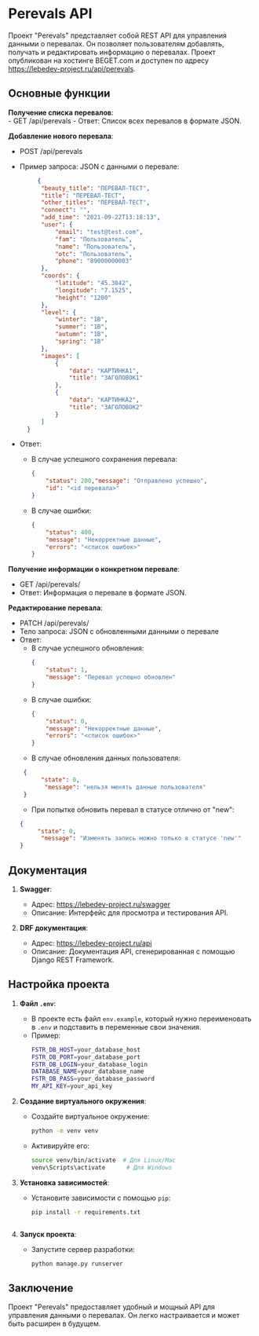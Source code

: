 # Perevals API

Проект "Perevals" представляет собой REST API для управления данными о перевалах. Он позволяет пользователям добавлять, получать и редактировать информацию о перевалах. Проект опубликован на хостинге BEGET.com и доступен по адресу https://lebedev-project.ru/api/perevals.

## Основные функции

 **Получение списка перевалов**:  
    - GET /api/perevals
    - Ответ: Список всех перевалов в формате JSON.
     
 **Добавление нового перевала**:  
   - POST /api/perevals
   - Пример запроса: JSON с данными о перевале:
      ```json
           {  
            "beauty_title": "ПЕРЕВАЛ-ТЕСТ",
            "title": "ПЕРЕВАЛ-ТЕСТ",
            "other_titles": "ПЕРЕВАЛ-ТЕСТ",
            "connect": "",
            "add_time": "2021-09-22T13:18:13",
            "user": {
                "email": "test@test.com",
                "fam": "Пользователь",
                "name": "Пользователь",
                "otc": "Пользователь",
                "phone": "89000000003"
            },
            "coords": {
                "latitude": "45.3842",
                "longitude": "7.1525",
                "height": "1200"
            },
            "level": {
                "winter": "1B",
                "summer": "1B",
                "autumn": "1B",
                "spring": "1B"
            },
            "images": [
                {
                    "data": "КАРТИНКА1",
                    "title": "ЗАГОЛОВОК1"
                },
                {
                    "data": "КАРТИНКА2",
                    "title": "ЗАГОЛОВОК2"
                }
            ]
        }
      ```
       
   - Ответ:  
     - В случае успешного сохранения перевала:  
       ```json
       {
           "status": 200,"message": "Отправлено успешно",
           "id": "<id перевала>"
       }
       ```  
     - В случае ошибки:  
       ```json
       {
           "status": 400,
           "message": "Некорректные данные",
           "errors": "<список ошибок>"
       }
       ```

 **Получение информации о конкретном перевале**:  
   - GET /api/perevals/<id>
   - Ответ: Информация о перевале в формате JSON.

 **Редактирование перевала**:  
   - PATCH /api/perevals/<id>
   - Тело запроса: JSON с обновленными данными о перевале  
   - Ответ:  
     - В случае успешного обновления:  
       ```json
       {
           "status": 1,
           "message": "Перевал успешно обновлен"
       }
       ```  
     - В случае ошибки:  
       ```json
       {
           "status": 0,
           "message": "Некорректные данные",
           "errors": "<список ошибок>"
       }
       ```
     - В случае обновления данных пользователя:
      ```json
       {
            "state": 0,
             "message": "нельзя менять данные пользователя"
       }
      
       ```
      - При попытке обновить перевал в статусе отлично от "new":
       ```json
       {
            "state": 0,
             "message": "Изменять запись можно только в статусе 'new'"
       }
       ```

## Документация

1. **Swagger**:  
   - Адрес: https://lebedev-project.ru/swagger  
   - Описание: Интерфейс для просмотра и тестирования API.

2. **DRF документация**:  
   - Адрес: https://lebedev-project.ru/api  
   - Описание: Документация API, сгенерированная с помощью Django REST Framework.

## Настройка проекта

1. **Файл `.env`**:  
   - В проекте есть файл `env.example`, который нужно переименовать в `.env` и подставить в переменные свои значения.  
   - Пример:  
     ```bash
     FSTR_DB_HOST=your_database_host
     FSTR_DB_PORT=your_database_port
     FSTR_DB_LOGIN=your_database_login
     DATABASE_NAME=your_database_name
     FSTR_DB_PASS=your_database_password
     MY_API_KEY=your_api_key
     ```

2. **Создание виртуального окружения**:  
   - Создайте виртуальное окружение:  
     ```bash
     python -m venv venv
     ```
   - Активируйте его:  
     ```bash
     source venv/bin/activate  # Для Linux/Mac
     venv\Scripts\activate      # Для Windows
     ```

3. **Установка зависимостей**:  
   - Установите зависимости с помощью `pip`:  
     ```bash
     pip install -r requirements.txt
     ```
     ```

4. **Запуск проекта**:  
   - Запустите сервер разработки:  
     ```bash
     python manage.py runserver
     ```

## Заключение

Проект "Perevals" предоставляет удобный и мощный API для управления данными о перевалах. Он легко настраивается и может быть расширен в будущем.
